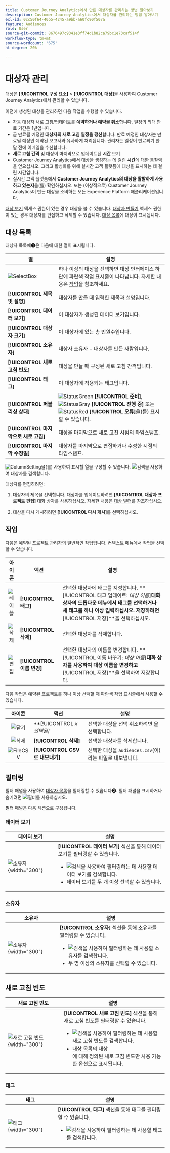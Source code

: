 ```yaml
---
title: Customer Journey Analytics에서 만든 대상자를 관리하는 방법 알아보기
description: Customer Journey Analytics에서 대상자를 관리하는 방법 알아보기
exl-id: 0cc50f64-40b5-4245-a9bb-a60fc90f507a
feature: Audiences
role: User
source-git-commit: 8676497c9341e3ff74d1b82ca79bc1e73caf514f
workflow-type: tm+mt
source-wordcount: '675'
ht-degree: 20%

---
```


# 대상자 관리

대상은 **[!UICONTROL 구성 요소]** > **[!UICONTROL 대상]**&#x200B;을 사용하여 Customer Journey Analytics에서 관리할 수 있습니다.

이전에 생성된 대상을 관리하면 다음 작업을 수행할 수 있습니다.

* 자동 대상자 새로 고침/업데이트를 **예약하거나 예약을 취소**&#x200B;합니다. 일정의 최대 만료 기간은 1년입니다.
* 곧 만료될 예정인 **대상자의 새로 고침 일정을 갱신**&#x200B;합니다. 만료 예정인 대상자는 만료될 예정인 예약된 보고서와 유사하게 처리됩니다. 관리자는 일정이 만료되기 한 달 전에 이메일을 수신합니다.
* **새로 고침 간격** 및 대상이 마지막으로 업데이트된 **시간** 보기
* Customer Journey Analytics에서 대상을 생성하는 데 걸린 **시간**&#x200B;에 대한 통찰력을 얻으십시오. 그리고 활성화를 위해 실시간 고객 플랫폼에 대상을 표시하는 데 걸린 시간입니다.
* 실시간 고객 플랫폼에서 **Customer Journey Analytics의 대상을 활발하게 사용하고 있는지**&#x200B;을(를) 확인하십시오. 또는 (이상적으로) Customer Journey Analytics이 만든 대상을 소비하는 모든 Experience Platform 애플리케이션입니다.

[대상 보기](/help/technotes/access-control.md#user-level-access) 액세스 권한이 있는 경우 대상을 볼 수 있습니다. [대상자 만들기](/help/technotes/access-control.md#user-level-access) 액세스 권한이 있는 경우 대상자를 편집하고 삭제할 수 있습니다. [대상 목록](#audiences-list)에 대상이 표시됩니다.

## 대상 목록

대상자 목록에➊은 다음에 대한 열이 표시됩니다.

| 열 | 설명 |
| --- | --- |
| ![SelectBox](/help/assets/icons/SelectBox.svg) | 하나 이상의 대상을 선택하면 대상 인터페이스 하단에 파란색 작업 표시줄이 나타납니다. 자세한 내용은 [작업](#actions)을 참조하세요. |
| **[!UICONTROL 제목 및 설명]** | 대상자를 만들 때 입력한 제목과 설명입니다. |
| **[!UICONTROL 데이터 보기]** | 이 대상자가 생성된 데이터 보기입니다. |
| **[!UICONTROL 대상자 크기]** | 이 대상자에 있는 총 인원수입니다. |
| **[!UICONTROL 소유자]** | 대상자 소유자 - 대상자를 만든 사람입니다. |
| **[!UICONTROL 새로 고침 빈도]** | 대상을 만들 때 구성된 새로 고침 간격입니다. |
| **[!UICONTROL 태그]** | 이 대상자에 적용되는 태그입니다. |
| **[!UICONTROL 퍼블리싱 상태]** | ![StatusGreen](/help/assets/icons/StatusGreen.svg) **[!UICONTROL 준비]**, ![StatusGray](/help/assets/icons/StatusGray.svg) **[!UICONTROL 진행 중]** 또는 ![StatusRed](/help/assets/icons/StatusRed.svg) **[!UICONTROL 오류]**&#x200B;을(를) 표시할 수 있습니다. |
| **[!UICONTROL 마지막으로 새로 고침]** | 대상을 마지막으로 새로 고친 시점의 타임스탬프. |
| **[!UICONTROL 마지막 수정일]** | 대상자를 마지막으로 편집하거나 수정한 시점의 타임스탬프. |

![ColumnSetting](/help/assets/icons/ColumnSetting.svg)을(를) 사용하여 표시할 열을 구성할 수 있습니다. ![검색](/help/assets/icons/Search.svg)을 사용하여 대상자를 검색합니다.

대상자를 편집하려면:

1. 대상자의 제목을 선택합니다. 대상자를 업데이트하려면 **[!UICONTROL 대상자 프로젝트 편집]** 대화 상자를 사용하십시오. 자세한 내용은 [대상 빌더](publish.md#audience-builder)를 참조하십시오.

1. 대상을 다시 게시하려면 **[!UICONTROL 다시 게시]**&#x200B;를 선택하십시오.


## 작업

다음은 예약된 프로젝트 관리자의 일반적인 작업입니다. 컨텍스트 메뉴에서 작업을 선택할 수 있습니다.

| 아이콘 | 액션 | 설명 |
|:---:|---|---|
| ![레이블](/help/assets/icons/Labels.svg) | **[!UICONTROL 태그]** | 선택한 대상자에 태그를 지정합니다. **[!UICONTROL 태그 업데이트: *대상 이름&#x200B;*]**대화 상자의 드롭다운 메뉴에서 태그를 선택하거나 새 태그를 하나 이상 입력하십시오. 저장하려면**[!UICONTROL 저장&#x200B;]**을 선택하십시오. |
| ![삭제](/help/assets/icons/Delete.svg) | **[!UICONTROL 삭제]** | 선택한 대상자를 삭제합니다. |
| ![편집](/help/assets/icons/Edit.svg) | **[!UICONTROL 이름 변경]** | 선택한 대상자의 이름을 변경합니다. **[!UICONTROL 이름 바꾸기: *대상 이름&#x200B;*]**대화 상자를 사용하여 대상 이름을 변경하고**[!UICONTROL 저장&#x200B;]**을 선택하여 저장합니다. |

다음 작업은 예약된 프로젝트를 하나 이상 선택할 때 파란색 작업 표시줄에서 사용할 수 있습니다.

| 아이콘 | 액션 | 설명 |
|:---:|---|---|
| ![닫기](/help/assets/icons/Close.svg) | **[!UICONTROL *x *선택됨]** | 선택한 대상을 선택 취소하려면 을 선택합니다. |
| ![삭제](/help/assets/icons/Delete.svg) | **[!UICONTROL 삭제]** | 선택한 대상자를 삭제합니다. |
| ![FileCSV](/help/assets/icons/FileCSV.svg) | **[!UICONTROL CSV로 내보내기]** | 선택한 대상을 `audiences.csv`(이)라는 파일로 내보냅니다. |

## 필터링

필터 패널을 사용하여 [대상자 목록](#audiences-list)을 필터링할 수 있습니다➋. 필터 패널을 표시하거나 숨기려면 ![필터](/help/assets/icons/Filter.svg)를 사용하십시오.

필터 패널은 다음 섹션으로 구성됩니다.

### 데이터 보기

| 데이터 보기 | 설명 |
|---|---|
| ![소유자](/help/components/audiences/assets/audiences-filter-dataviews.png){width="300"} | **[!UICONTROL 데이터 보기]** 섹션을 통해 데이터 보기를 필터링할 수 있습니다. <ul><li>![검색](/help/assets/icons/Search.svg)을 사용하여 필터링하는 데 사용할 데이터 보기를 검색합니다.</li><li>데이터 보기를 두 개 이상 선택할 수 있습니다.</li></ul> |

### 소유자

| 소유자 | 설명 |
|---|---|
| ![소유자](/help/components/audiences/assets/audiences-filter-owner.png){width="300"} | **[!UICONTROL 소유자]** 섹션을 통해 소유자를 필터링할 수 있습니다. <ul><li>![검색](/help/assets/icons/Search.svg)을 사용하여 필터링하는 데 사용할 소유자를 검색합니다.</li><li>두 명 이상의 소유자를 선택할 수 있습니다. </li></ul> |

## 새로 고침 빈도

| 새로 고침 빈도 | 설명 |
|---|---|
| ![새로 고침 빈도](/help/components/audiences/assets/audiences-filter-refreshfrequency.png){width="300"} | **[!UICONTROL 새로 고침 빈도]** 섹션을 통해 새로 고침 빈도를 필터링할 수 있습니다. <ul><li>![검색](/help/assets/icons/Search.svg)을 사용하여 필터링하는 데 사용할 새로 고침 빈도를 검색합니다.</li><li>[대상 목록](#audiences-list)의 대상<br/>에 대해 정의된 새로 고침 빈도만 사용 가능한 옵션으로 표시됩니다.</li></ul> |


### 태그

| 태그 | 설명 |
|---|---|
| ![태그](/help/components/audiences/assets/audiences-filter-tags.png){width="300"} | **[!UICONTROL 태그]** 섹션을 통해 태그를 필터링할 수 있습니다. <ul><li>![검색](/help/assets/icons/Search.svg)을 사용하여 필터링하는 데 사용할 태그를 검색합니다. |
